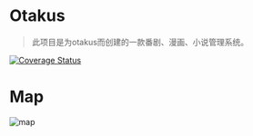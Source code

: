 # Otakus
> 此项目是为otakus而创建的一款番剧、漫画、小说管理系统。


[![Coverage Status](https://coveralls.io/repos/github/everbrez/otakus/badge.svg?branch=features-layout)](https://coveralls.io/github/everbrez/otakus?branch=features-layout)

# Map
![map](https://github.com/everbrez/otakus/blob/develop/docs/images/Otaku-life.png)
